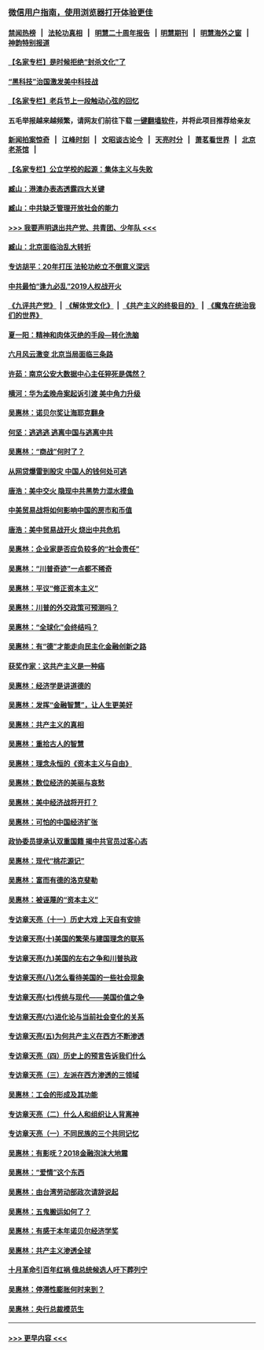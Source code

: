 ### [微信用户指南，使用浏览器打开体验更佳](https://github.com/gfw-breaker/banned-news1/blob/master/indexes/wechat-guide.md?t=0)
#### [禁闻热榜](热点新闻.md?t=0)  &nbsp;&nbsp;|&nbsp;&nbsp; [法轮功真相](https://github.com/gfw-breaker/truth/blob/master/README.md?t=0) &nbsp;&nbsp;|&nbsp;&nbsp; [明慧二十周年报告](https://github.com/gfw-breaker/mh-reports/blob/master/README.md?t=0) &nbsp;&nbsp;|&nbsp;&nbsp;[明慧期刊](https://github.com/gfw-breaker/mh-qikan) &nbsp;&nbsp;|&nbsp;&nbsp; [明慧海外之窗](https://github.com/gfw-breaker/mh-news/blob/master/README.md?t=0) &nbsp;&nbsp;|&nbsp;&nbsp; [神韵特别报道](https://github.com/gfw-breaker/mh-news/blob/master/shenyun.md?t=0)
#### [【名家专栏】是时候拒绝“封杀文化”了](../pages/nsc423/n11814093.md?t=02101322) 
#### [“黑科技”治国激发美中科技战](../pages/nsc423/n11638056.md?t=02101322) 
#### [【名家专栏】老兵节上一段触动心弦的回忆](../pages/nsc423/n11646016.md?t=02101322) 
#### 五毛举报越来越频繁，请网友们前往下载 [一键翻墙软件](https://github.com/gfw-breaker/ssr-accounts)，并将此项目推荐给亲友
#### [新闻拍案惊奇](https://github.com/gfw-breaker/banned-news1/blob/master/pages/link4.md) &nbsp;&nbsp;|&nbsp;&nbsp; [江峰时刻](https://github.com/gfw-breaker/banned-news1/blob/master/pages/link4.md) &nbsp;&nbsp;|&nbsp;&nbsp; [文昭谈古论今](https://github.com/gfw-breaker/banned-news1/blob/master/pages/link4.md) &nbsp;&nbsp;|&nbsp;&nbsp; [天亮时分](https://github.com/gfw-breaker/banned-news1/blob/master/pages/link4.md) &nbsp;&nbsp;|&nbsp;&nbsp; [萧茗看世界](https://github.com/gfw-breaker/banned-news1/blob/master/pages/link4.md) &nbsp;&nbsp;|&nbsp;&nbsp; [北京老茶馆](https://github.com/gfw-breaker/banned-news1/blob/master/pages/link4.md) &nbsp;&nbsp;|&nbsp;&nbsp; 
#### [【名家专栏】公立学校的起源：集体主义与失败](../pages/nsc423/n11601833.md?t=02101322) 
#### [臧山：港澳办表态透露四大关键](../pages/nsc423/n11421628.md?t=02101322) 
#### [臧山：中共缺乏管理开放社会的能力](../pages/nsc423/n11407457.md?t=02101322) 
#### [>>> 我要声明退出共产党、共青团、少年队 <<<](https://github.com/begood0513/goodnews/blob/master/quit/letter.md) 
#### [臧山：北京面临治乱大转折](../pages/nsc423/n11406895.md?t=02101322) 
#### [专访胡平：20年打压 法轮功屹立不倒意义深远](../pages/nsc423/n11398800.md?t=02101322) 
#### [中共最怕“逢九必乱”2019人权战开火](../pages/nsc423/n11385248.md?t=02101322) 
#### [《九评共产党》](https://github.com/begood0513/9ping.md/blob/master/README.md) &nbsp;|&nbsp; [《解体党文化》](../../../../jtdwh.md/blob/master/README.md)  &nbsp;|&nbsp; [《共产主义的终极目的》](../../../../gczydzjmd.md/blob/master/README.md) &nbsp;|&nbsp; [《魔鬼在统治我们的世界》](../../../../mgztzwmdsj.md/blob/master/README.md) 
#### [夏一阳：精神和肉体灭绝的手段—转化洗脑](../pages/nsc423/n11368250.md?t=02101322) 
#### [六月风云激变 北京当局面临三条路](../pages/nsc423/n11313668.md?t=02101322) 
#### [许茹：南京公安大数据中心主任猝死是偶然？](../pages/nsc423/n11064744.md?t=02101322) 
#### [横河：华为孟晚舟案起诉引渡 美中角力升级](../pages/nsc423/n11027230.md?t=02101322) 
#### [吴惠林：诺贝尔奖让海耶克翻身](../pages/nsc423/n10890049.md?t=02101322) 
#### [何坚：逃逃逃 逃离中国与逃离中共](../pages/nsc423/n10592891.md?t=02101322) 
#### [吴惠林：“商战”何时了？](../pages/nsc423/n10573558.md?t=02101322) 
#### [从网贷爆雷到股灾 中国人的钱何处可逃](../pages/nsc423/n10572800.md?t=02101322) 
#### [唐浩：美中交火 隐现中共黑势力混水摸鱼](../pages/nsc423/n10544040.md?t=02101322) 
#### [中美贸易战将如何影响中国的房市和币值](../pages/nsc423/n10543697.md?t=02101322) 
#### [唐浩：美中贸易战开火 烧出中共危机](../pages/nsc423/n10540126.md?t=02101322) 
#### [吴惠林：企业家是否应负较多的“社会责任”](../pages/nsc423/n10535022.md?t=02101322) 
#### [吴惠林：“川普奇迹”一点都不稀奇](../pages/nsc423/n10512808.md?t=02101322) 
#### [吴惠林：平议“修正资本主义”](../pages/nsc423/n10495724.md?t=02101322) 
#### [吴惠林：川普的外交政策可预测吗？](../pages/nsc423/n10462387.md?t=02101322) 
#### [吴惠林：“全球化”会终结吗？](../pages/nsc423/n10452838.md?t=02101322) 
#### [吴惠林：有“德”才能走向民主化金融创新之路](../pages/nsc423/n10432292.md?t=02101322) 
#### [获奖作家：这共产主义是一种癌](../pages/nsc423/n10431541.md?t=02101322) 
#### [吴惠林：经济学是讲道德的](../pages/nsc423/n10398014.md?t=02101322) 
#### [吴惠林：发挥“金融智慧”，让人生更美好](../pages/nsc423/n10375019.md?t=02101322) 
#### [吴惠林：共产主义的真相](../pages/nsc423/n10351394.md?t=02101322) 
#### [吴惠林：重拾古人的智慧](../pages/nsc423/n10337691.md?t=02101322) 
#### [吴惠林：理念永恒的《资本主义与自由》](../pages/nsc423/n10316274.md?t=02101322) 
#### [吴惠林：数位经济的美丽与哀愁](../pages/nsc423/n10292946.md?t=02101322) 
#### [吴惠林：美中经济战将开打？](../pages/nsc423/n10258825.md?t=02101322) 
#### [吴惠林：可怕的中国经济扩张](../pages/nsc423/n10219147.md?t=02101322) 
#### [政协委员提承认双重国籍 揭中共官员过客心态](../pages/nsc423/n10208809.md?t=02101322) 
#### [吴惠林：现代“桃花源记”](../pages/nsc423/n10185234.md?t=02101322) 
#### [吴惠林：富而有德的洛克斐勒](../pages/nsc423/n10142264.md?t=02101322) 
#### [吴惠林：被诬蔑的“资本主义”](../pages/nsc423/n10124816.md?t=02101322) 
#### [专访章天亮（十一）历史大戏 上天自有安排](../pages/nsc423/n10094905.md?t=02101322) 
#### [专访章天亮(十)美国的繁荣与建国理念的联系](../pages/nsc423/n10094899.md?t=02101322) 
#### [专访章天亮(九)美国的左右之争和川普执政](../pages/nsc423/n10094889.md?t=02101322) 
#### [专访章天亮(八)怎么看待美国的一些社会现象](../pages/nsc423/n10094857.md?t=02101322) 
#### [专访章天亮(七)传统与现代——美国价值之争](../pages/nsc423/n10093140.md?t=02101322) 
#### [专访章天亮(六)进化论与当前社会变化的关系](../pages/nsc423/n10092036.md?t=02101322) 
#### [专访章天亮(五)为何共产主义在西方不断渗透](../pages/nsc423/n10083620.md?t=02101322) 
#### [专访章天亮（四）历史上的预言告诉我们什么](../pages/nsc423/n10083606.md?t=02101322) 
#### [专访章天亮（三）左派在西方渗透的三领域](../pages/nsc423/n10081115.md?t=02101322) 
#### [吴惠林：工会的形成及其功能](../pages/nsc423/n10080633.md?t=02101322) 
#### [专访章天亮（二）什么人和组织让人背离神](../pages/nsc423/n10076637.md?t=02101322) 
#### [专访章天亮（一）不同民族的三个共同记忆](../pages/nsc423/n10074188.md?t=02101322) 
#### [吴惠林：有影呒？2018金融泡沫大地震](../pages/nsc423/n10040534.md?t=02101322) 
#### [吴惠林：“爱情”这个东西](../pages/nsc423/n10019423.md?t=02101322) 
#### [吴惠林：由台湾劳动部政次请辞说起](../pages/nsc423/n9979679.md?t=02101322) 
#### [吴惠林：五鬼搬运如何了？](../pages/nsc423/n9925338.md?t=02101322) 
#### [吴惠林：有感于本年诺贝尔经济学奖](../pages/nsc423/n9871883.md?t=02101322) 
#### [吴惠林：共产主义渗透全球](../pages/nsc423/n9812748.md?t=02101322) 
#### [十月革命引百年红祸 俄总统候选人吁下葬列宁](../pages/nsc423/n9810182.md?t=02101322) 
#### [吴惠林：停滞性膨胀何时来到？](../pages/nsc423/n9764136.md?t=02101322) 
#### [吴惠林：央行总裁模范生](../pages/nsc423/n9728134.md?t=02101322) 

----
#### [ >>> 更早内容 <<< ](../indexes/nsc423-earlier.md)
